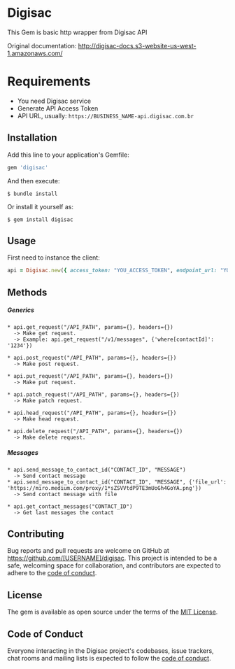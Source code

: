 # Digisac

This Gem is basic http wrapper from Digisac API

Original documentation: http://digisac-docs.s3-website-us-west-1.amazonaws.com/

# Requirements

- You need Digisac service
- Generate API Access Token
- API URL, usually: `https://BUSINESS_NAME-api.digisac.com.br`

## Installation

Add this line to your application's Gemfile:

```ruby
gem 'digisac'
```

And then execute:

    $ bundle install

Or install it yourself as:

    $ gem install digisac

## Usage

First need to instance the client:
```ruby
api = Digisac.new({ access_token: "YOU_ACCESS_TOKEN", endpoint_url: "YOU_API_ENDPOINT" })
```

## Methods

##### Generics


    * api.get_request("/API_PATH", params={}, headers={})
      -> Make get request.
      -> Example: api.get_request("/v1/messages", {'where[contactId]': '1234'})

    * api.post_request("/API_PATH", params={}, headers={})
      -> Make post request.

    * api.put_request("/API_PATH", params={}, headers={})
      -> Make put request.

    * api.patch_request("/API_PATH", params={}, headers={})
      -> Make patch request.

    * api.head_request("/API_PATH", params={}, headers={})
      -> Make head request.

    * api.delete_request("/API_PATH", params={}, headers={})
      -> Make delete request.


##### Messages

    * api.send_message_to_contact_id("CONTACT_ID", "MESSAGE")
      -> Send contact message
    * api.send_message_to_contact_id("CONTACT_ID", "MESSAGE", {'file_url': 'https://miro.medium.com/proxy/1*sZSVVtdP9TE3mUoGh4GoYA.png'})
      -> Send contact message with file

    * api.get_contact_messages("CONTACT_ID")
      -> Get last messages the contact


## Contributing

Bug reports and pull requests are welcome on GitHub at https://github.com/[USERNAME]/digisac. This project is intended to be a safe, welcoming space for collaboration, and contributors are expected to adhere to the [code of conduct](https://github.com/[USERNAME]/digisac/blob/master/CODE_OF_CONDUCT.md).

## License

The gem is available as open source under the terms of the [MIT License](https://opensource.org/licenses/MIT).

## Code of Conduct

Everyone interacting in the Digisac project's codebases, issue trackers, chat rooms and mailing lists is expected to follow the [code of conduct](https://github.com/[USERNAME]/digisac/blob/master/CODE_OF_CONDUCT.md).
